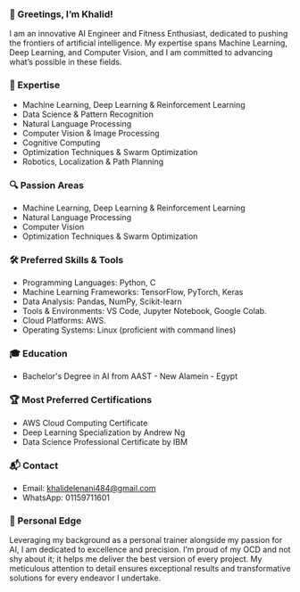 ### 👋 Greetings, I’m Khalid!
I am an innovative AI Engineer and Fitness Enthusiast, dedicated to pushing the frontiers of artificial intelligence. My expertise spans Machine Learning, Deep Learning, and Computer Vision, and I am committed to advancing what’s possible in these fields.

### 🌟 Expertise
* Machine Learning, Deep Learning & Reinforcement Learning
* Data Science & Pattern Recognition
* Natural Language Processing
* Computer Vision & Image Processing
* Cognitive Computing
* Optimization Techniques & Swarm Optimization
* Robotics, Localization & Path Planning
  
### 🔍 Passion Areas
* Machine Learning, Deep Learning & Reinforcement Learning
* Natural Language Processing
* Computer Vision
* Optimization Techniques & Swarm Optimization

### 🛠️ Preferred Skills & Tools
* Programming Languages: Python, C
* Machine Learning Frameworks: TensorFlow, PyTorch, Keras
* Data Analysis: Pandas, NumPy, Scikit-learn
* Tools & Environments: VS Code, Jupyter Notebook, Google Colab.
* Cloud Platforms: AWS.
* Operating Systems: Linux (proficient with command lines)

### 🎓 Education
* Bachelor's Degree in AI from AAST - New Alamein - Egypt
  
### 🏆 Most Preferred Certifications
* AWS Cloud Computing Certificate
* Deep Learning Specialization by Andrew Ng
* Data Science Professional Certificate by IBM

### 📬 Contact
* Email: khalidelenani484@gmail.com
* WhatsApp: 01159711601
  
### 💪 Personal Edge
Leveraging my background as a personal trainer alongside my passion for AI, I am dedicated to excellence and precision. I’m proud of my OCD and not shy about it; it helps me deliver the best version of every project. My meticulous attention to detail ensures exceptional results and transformative solutions for every endeavor I undertake.
